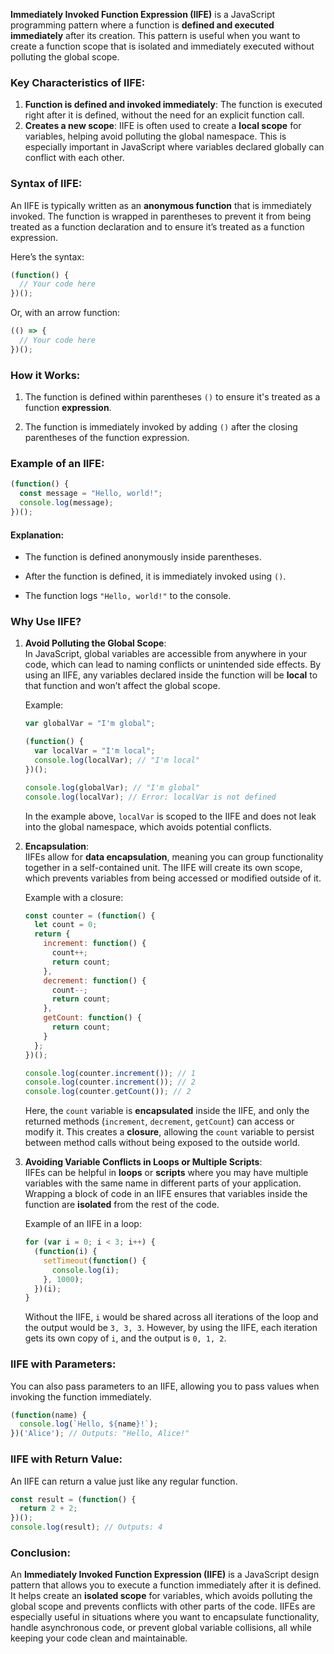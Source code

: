 **Immediately Invoked Function Expression (IIFE)** is a JavaScript programming pattern where a function is **defined and executed immediately** after its creation. This pattern is useful when you want to create a function scope that is isolated and immediately executed without polluting the global scope.

### Key Characteristics of IIFE:
1. **Function is defined and invoked immediately**: The function is executed right after it is defined, without the need for an explicit function call.
2. **Creates a new scope**: IIFE is often used to create a **local scope** for variables, helping avoid polluting the global namespace. This is especially important in JavaScript where variables declared globally can conflict with each other.
    

### Syntax of IIFE:

An IIFE is typically written as an **anonymous function** that is immediately invoked. The function is wrapped in parentheses to prevent it from being treated as a function declaration and to ensure it’s treated as a function expression.

Here’s the syntax:

```javascript
(function() {
  // Your code here
})();
```

Or, with an arrow function:

```javascript
(() => {
  // Your code here
})();
```

### How it Works:

1. The function is defined within parentheses `()` to ensure it's treated as a function **expression**.
    
2. The function is immediately invoked by adding `()` after the closing parentheses of the function expression.
    

### Example of an IIFE:

```javascript
(function() {
  const message = "Hello, world!";
  console.log(message);
})();
```

#### Explanation:

- The function is defined anonymously inside parentheses.
    
- After the function is defined, it is immediately invoked using `()`.
    
- The function logs `"Hello, world!"` to the console.
    

### Why Use IIFE?

1. **Avoid Polluting the Global Scope**:  
    In JavaScript, global variables are accessible from anywhere in your code, which can lead to naming conflicts or unintended side effects. By using an IIFE, any variables declared inside the function will be **local** to that function and won’t affect the global scope.
    
    Example:
    
    ```javascript
    var globalVar = "I'm global";
    
    (function() {
      var localVar = "I'm local";
      console.log(localVar); // "I'm local"
    })();
    
    console.log(globalVar); // "I'm global"
    console.log(localVar); // Error: localVar is not defined
    ```
    
    In the example above, `localVar` is scoped to the IIFE and does not leak into the global namespace, which avoids potential conflicts.
    
2. **Encapsulation**:  
    IIFEs allow for **data encapsulation**, meaning you can group functionality together in a self-contained unit. The IIFE will create its own scope, which prevents variables from being accessed or modified outside of it.
    
    Example with a closure:
    
    ```javascript
    const counter = (function() {
      let count = 0;
      return {
        increment: function() {
          count++;
          return count;
        },
        decrement: function() {
          count--;
          return count;
        },
        getCount: function() {
          return count;
        }
      };
    })();
    
    console.log(counter.increment()); // 1
    console.log(counter.increment()); // 2
    console.log(counter.getCount()); // 2
    ```
    
    Here, the `count` variable is **encapsulated** inside the IIFE, and only the returned methods (`increment`, `decrement`, `getCount`) can access or modify it. This creates a **closure**, allowing the `count` variable to persist between method calls without being exposed to the outside world.
    
3. **Avoiding Variable Conflicts in Loops or Multiple Scripts**:  
    IIFEs can be helpful in **loops** or **scripts** where you may have multiple variables with the same name in different parts of your application. Wrapping a block of code in an IIFE ensures that variables inside the function are **isolated** from the rest of the code.
    
    Example of an IIFE in a loop:
    
    ```javascript
    for (var i = 0; i < 3; i++) {
      (function(i) {
        setTimeout(function() {
          console.log(i);
        }, 1000);
      })(i);
    }
    ```
    
    Without the IIFE, `i` would be shared across all iterations of the loop and the output would be `3, 3, 3`. However, by using the IIFE, each iteration gets its own copy of `i`, and the output is `0, 1, 2`.
    

### IIFE with Parameters:

You can also pass parameters to an IIFE, allowing you to pass values when invoking the function immediately.

```javascript
(function(name) {
  console.log(`Hello, ${name}!`);
})('Alice'); // Outputs: "Hello, Alice!"
```

### IIFE with Return Value:

An IIFE can return a value just like any regular function.

```javascript
const result = (function() {
  return 2 + 2;
})();
console.log(result); // Outputs: 4
```

### Conclusion:

An **Immediately Invoked Function Expression (IIFE)** is a JavaScript design pattern that allows you to execute a function immediately after it is defined. It helps create an **isolated scope** for variables, which avoids polluting the global scope and prevents conflicts with other parts of the code. IIFEs are especially useful in situations where you want to encapsulate functionality, handle asynchronous code, or prevent global variable collisions, all while keeping your code clean and maintainable.